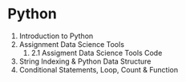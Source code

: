 # Python

<ol>
  <li>Introduction to Python</li>
  <li>Assignment Data Science Tools
    <ol>
      <li>2.1 Assigment Data Science Tools Code</li>
    </ol>
  </li>
  <li>String Indexing & Python Data Structure</li>
  <li>Conditional Statements, Loop, Count & Function</li>
</ol>
